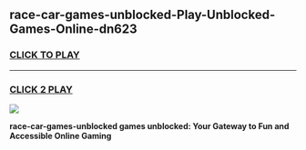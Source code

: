 
## race-car-games-unblocked-Play-Unblocked-Games-Online-dn623
<h3>
<a href="https://premium76.site?title=race-car-games-unblocked&ref=25A">CLICK TO PLAY</a></h3>
<hr>

<h3>
<a href="https://premium76.site?title=race-car-games-unblocked&ref=25A">CLICK 2 PLAY</a>
  
</h3>

<a href="https://premium76.site?title=race-car-games-unblocked&ref=25A"><img src="https://clearcache.store/games.png"></a>


**race-car-games-unblocked games unblocked: Your Gateway to Fun and Accessible Online Gaming**

